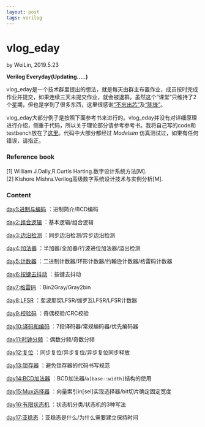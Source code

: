 ```yaml
---
layout: post
tags: verilog
---
```


# vlog_eday
by WeiLin, 2019.5.23

**Verilog Everyday(Updating.....)**

vlog_eday是一个技术群里提出的想法，就是每天由群主布置作业，成员按时完成作业并提交，如果连续三天未提交作业，就会被退群。虽然这个“课堂”只维持了2个星期，但也是学到了很多东西，这里很感谢[“不忘出芯”](https://github.com/ic7x24)及[“陈锋”](http://exasic.com/)。

vlog_eday大部分例子是按照下面参考书来进行的。vlog_eday并没有对详细原理进行介绍，侧重于代码，所以关于理论部分请参考参考书。我将自己写的code和testbench放在了[这里](https://github.com/xLinWei/vlog_eday)。代码中大部分都经过 _Modelsim_ 仿真测试过，如果有任何错误，请指正。

### Reference book
[1] William J.Dally,R.Curtis Harting.数字设计系统方法[M].  
[2] Kishore Mishra.Verilog高级数字系统设计技术与实例分析[M].

### Content

[day1:进制与编码](./vlog_day01.html)
：进制简介/BCD编码

[day2:组合逻辑](./vlog_day02.html)
：基本逻辑/组合逻辑

[day3:边沿检测](./vlog_day03.html)
：同步边沿检测/异步边沿检测

[day4:加法器](./vlog_day04.html)
：半加器/全加器/行波进位加法器/溢出检测

[day5:计数器](./vlog_day05.html)
：二进制计数器/环形计数器/约翰逊计数器/格雷码计数器

[day6:按键去抖动](./vlog_day06.html)
：按键去抖动

[day7:格雷码](./vlog_day07.html)
：Bin2Gray/Gray2bin

[day8:LFSR](./vlog_day08.html)
：斐波那契LFSR/伽罗瓦LFSR/LFSR计数器

[day9:校验码](./vlog_day09.html)
：奇偶校验/CRC校验

[day10:译码和编码](./vlog_day10.html)
：7段译码器/常规编码器/优先编码器

[day11:时钟分频](./vlog_day11.html)
：偶数分频/奇数分频

[day12:复位](./vlog_day12.html)
：同步复位/异步复位/异步复位同步释放

[day13:锁存器](./vlog_day13.html)
：避免锁存器的代码书写规范

[day14:BCD加法器](./vlog_day14.html)
：BCD加法器/`a[base-:width]`结构的使用

[day15:Mux选择器](./vlog_day15.html)
：向量索引in[sel]实现选择器/bit切片确定固定宽度

[day16:有限状态机](./vlog_day16.html)
：状态机分类/状态机的3种写法

[day17:亚稳态](./vlog_day17.html)
：亚稳态是什么/为什么需要建立保持时间